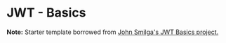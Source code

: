 # JWT - Basics

**Note:** Starter template borrowed from [John Smilga's JWT Basics project.](https://github.com/john-smilga/node-express-course/tree/main/05-JWT-Basics)
